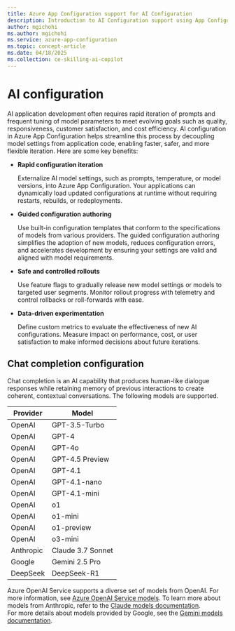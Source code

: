 ```yaml
---
title: Azure App Configuration support for AI Configuration
description: Introduction to AI Configuration support using App Configuration
author: mgichohi
ms.author: mgichohi
ms.service: azure-app-configuration
ms.topic: concept-article
ms.date: 04/18/2025
ms.collection: ce-skilling-ai-copilot
---
```


# AI configuration

AI application development often requires rapid iteration of prompts and frequent tuning of model parameters to meet evolving goals such as quality, responsiveness, customer satisfaction, and cost efficiency. AI configuration in Azure App Configuration helps streamline this process by decoupling model settings from application code, enabling faster, safer, and more flexible iteration. Here are some key benefits:

* **Rapid configuration iteration**

    Externalize AI model settings, such as prompts, temperature, or model versions, into Azure App Configuration. Your applications can dynamically load updated configurations at runtime without requiring restarts, rebuilds, or redeployments.

* **Guided configuration authoring**

	Use built-in configuration templates that conform to the specifications of models from various providers. The guided configuration authoring simplifies the adoption of new models, reduces configuration errors, and accelerates development by ensuring your settings are valid and aligned with model requirements.

* **Safe and controlled rollouts**

	Use feature flags to gradually release new model settings or models to targeted user segments. Monitor rollout progress with telemetry and control rollbacks or roll-forwards with ease.

* **Data-driven experimentation**

	Define custom metrics to evaluate the effectiveness of new AI configurations. Measure impact on performance, cost, or user satisfaction to make informed decisions about future iterations.

## Chat completion configuration

Chat completion is an AI capability that produces human-like dialogue responses while retaining memory of previous interactions to create coherent, contextual conversations. The following models are supported.

| **Provider**   | **Model**             |
|----------------|-----------------------|
| OpenAI         | GPT-3.5-Turbo         |
| OpenAI         | GPT-4                 |
| OpenAI         | GPT-4o                |
| OpenAI         | GPT-4.5 Preview       |
| OpenAI         | GPT-4.1               |
| OpenAI         | GPT-4.1-nano          |
| OpenAI         | GPT-4.1-mini          |
| OpenAI         | o1                    |
| OpenAI         | o1-mini               |
| OpenAI         | o1-preview            |
| OpenAI         | o3-mini               |
| Anthropic      | Claude 3.7 Sonnet     |
| Google         | Gemini 2.5 Pro        |
| DeepSeek       | DeepSeek-R1           |


Azure OpenAI Service supports a diverse set of models from OpenAI. For more information, see [Azure OpenAI Service models](/azure/ai-services/openai/concepts/models). To learn more about models from Anthropic, refer to the [Claude models documentation](https://docs.anthropic.com/docs/about-claude/models/all-models).  
For more details about models provided by Google, see the [Gemini models documentation](https://ai.google.dev/gemini-api/docs/models).
